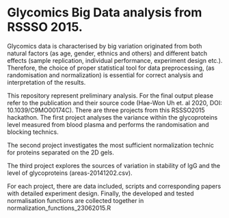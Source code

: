 # Glycomics Big Data analysis from RSSSO 2015. 

Glycomics data is characterised by big variation originated from both natural factors (as age, gender, ethnics and others) and different batch effects (sample replication, individual performance, experiment design etc.). Therefore, the choice of proper statistical tool for data preprocessing, (as randomisation and normalization) is essential for correct analysis and interpretation of the results.

This repository represent preliminary analysis. For the final output please refer to the publication and their source code (Hae-Won Uh et. al 2020, DOI: 10.1039/C9MO00174C). There are three projects from this RSSSO2015 hackathon. The first project analyses the variance within the glycoproteins level measured from blood plasma and performs the randomisation and blocking technics.

The second project investigates the most sufficient normalization technic for proteins separated on the 2D gels.

The third project explores the sources of variation in stability of IgG and the level of glycoproteins (areas-20141202.csv).

For each project, there are data included, scripts and corresponding papers with detailed experiment design. Finally, the developed and tested normalisation functions are collected together in normalization_functions_23062015.R

